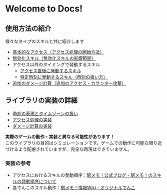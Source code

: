 # Welcome to Docs!

## 使用方法の紹介
様々なタイプのスキルと共に紹介します

- [基本的なアクセス（アクセス処理の開始方法）](./example/basic.md)
- [無効化スキル（無効化スキルの影響範囲）](./example/invalidate-skill.md)
- アクセス以外のタイミングで発動するスキル
  - [アクセス直後に発動するスキル](./example/skill-after-access.md)
  - [特定時刻に発動するスキル（時刻の扱い方）](./example/skill-time.md)
- [追加のダメージ計算（追加のアクセス・カウンター攻撃）](./example/additional-damage.md)

## ライブラリの実装の詳細

- [時刻の表現とタイムゾーンの扱い](./time.md)
- [アクセス処理の実装](./access.md)
- [ダメージ計算の実装](./damage.md)

**実際のゲームの動作・実装と異なる可能性があります！**  
このライブラリの目的はシミュレーションです。ゲームでの動作に可能な限り近づけるよう配慮されていますが、完全な再現はできていません。

### 実装の参考

- アクセスにおけるスキルの発動順序：[駅メモ！公式ブログ - 駅メモ！のスキルの発動順序について](https://blog.ekimemo.com/post/179166914454/%E9%A7%85%E3%83%A1%E3%83%A2%E3%81%AE%E3%82%B9%E3%82%AD%E3%83%AB%E3%81%AE%E7%99%BA%E5%8B%95%E9%A0%86%E5%BA%8F%E3%81%AB%E3%81%A4%E3%81%84%E3%81%A6)
- 各でんこのスキル動作：[駅メモ！情報Wiki - オリジナルでんこ](https://ek1mem0.wiki.fc2.com/wiki/%E9%A1%94%E7%94%BB%E5%83%8F%E3%83%BB%E3%82%BF%E3%82%A4%E3%83%97%E3%83%BB%E5%B1%9E%E6%80%A7%E3%83%BB%E8%89%B2%E3%83%BB%E3%82%B9%E3%82%AD%E3%83%AB%E5%90%8D%2F%E3%82%AA%E3%83%AA%E3%82%B8%E3%83%8A%E3%83%AB%E3%81%A7%E3%82%93%E3%81%93)

